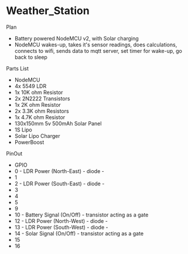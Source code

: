 # Weather_Station

Plan 
- Battery powered NodeMCU v2, with Solar charging
- NodeMCU wakes-up, takes it's sensor readings, does calculations, connects to wifi, sends data to mqtt server, set timer for wake-up, go back to sleep


Parts List
- NodeMCU 
- 4x 5549 LDR
- 1x 10K ohm Resistor 
- 2x 2N2222 Transistors
- 1x 2K ohm Resistor
- 2x 3.3K ohm Resistors 
- 1x 4.7K ohm Resistor 
- 130x150mm 5v 500mAh Solar Panel
- 1S Lipo
- Solar Lipo Charger
- PowerBoost 


PinOut
- GPIO
- 0 - LDR Power (North-East) - diode - 
- 1
- 2 - LDR Power (South-East) - diode - 
- 3
- 4 
- 5
- 9 
- 10 - Battery Signal (On/Off) - transistor acting as a gate
- 12 - LDR Power (North-West) - diode - 
- 13 - LDR Power (South-West) - diode - 
- 14 - Solar Signal (On/Off) - transistor acting as a gate 
- 15
- 16
